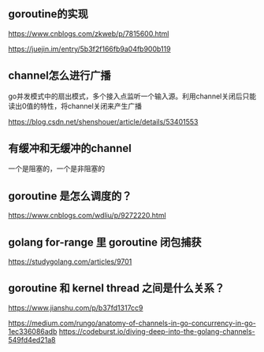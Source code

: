 ## goroutine的实现
https://www.cnblogs.com/zkweb/p/7815600.html

https://juejin.im/entry/5b3f2f166fb9a04fb900b119

## channel怎么进行广播
go并发模式中的扇出模式，多个接入点监听一个输入源。利用channel关闭后只能读出0值的特性，将channel关闭来产生广播

https://blog.csdn.net/shenshouer/article/details/53401553

## 有缓冲和无缓冲的channel
一个是阻塞的，一个是非阻塞的

## goroutine 是怎么调度的？
https://www.cnblogs.com/wdliu/p/9272220.html

## golang for-range 里 goroutine 闭包捕获
https://studygolang.com/articles/9701

## goroutine 和 kernel thread 之间是什么关系？
https://www.jianshu.com/p/b37fd1317cc9


https://medium.com/rungo/anatomy-of-channels-in-go-concurrency-in-go-1ec336086adb
https://codeburst.io/diving-deep-into-the-golang-channels-549fd4ed21a8
